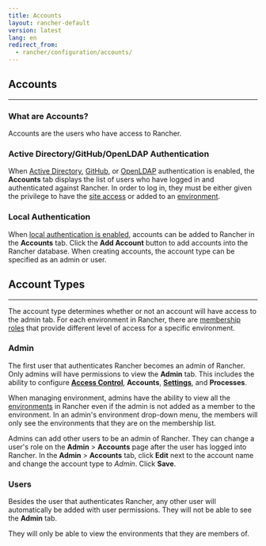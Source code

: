```yaml
---
title: Accounts
layout: rancher-default
version: latest
lang: en
redirect_from:
  - rancher/configuration/accounts/
---
```


## Accounts
---

### What are Accounts?

Accounts are the users who have access to Rancher. 


### Active Directory/GitHub/OpenLDAP Authentication

When [Active Directory]({{site.baseurl}}/rancher/{{page.version}}/{{page.lang}}/configuration/access-control/#active-directory), [GitHub]({{site.baseurl}}/rancher/{{page.version}}/{{page.lang}}/configuration/access-control/#github), or [OpenLDAP]({{site.baseurl}}/rancher/{{page.version}}/{{page.lang}}/configuration/access-control/#openldap) authentication is enabled, the **Accounts** tab displays the list of users who have logged in and authenticated against Rancher. In order to log in, they must be either given the privilege to have the [site access]({{site.baseurl}}/rancher/{{page.version}}/{{page.lang}}/configuration/access-control/#site-access) or added to an [environment]({{site.baseurl}}/rancher/{{page.version}}/{{page.lang}}/configuration/environments/). 

### Local Authentication

When [local authentication is enabled]({{site.baseurl}}/rancher/{{page.version}}/{{page.lang}}/configuration/access-control/#local-authentication), accounts can be added to Rancher in the **Accounts** tab. Click the **Add Account** button to add accounts into the Rancher database. When creating accounts, the account type can be specified as an admin or user. 

## Account Types
---

The account type determines whether or not an account will have access to the admin tab. For each environment in Rancher, there are [membership roles]({{site.baseurl}}/rancher/{{page.version}}/{{page.lang}}/configuration/environments/#membership-roles) that provide different level of access for a specific environment. 

### Admin

The first user that authenticates Rancher becomes an admin of Rancher. Only admins will have permissions to view the **Admin** tab. This includes the ability to configure **[Access Control]({{site.baseurl}}/rancher/{{page.version}}/{{page.lang}}/configuration/access-control/)**, **Accounts**,  **[Settings]({{site.baseurl}}/rancher/{{page.version}}/{{page.lang}}/configuration/settings/)**, and **Processes**. 

When managing environment, admins have the ability to view all the [environments]({{site.baseurl}}/rancher/{{page.version}}/{{page.lang}}/configuration/environments/) in Rancher even if the admin is not added as a member to the environment. In an admin's environment drop-down menu, the members will only see the environments that they are on the membership list.

Admins can add other users to be an admin of Rancher. They can change a user's role on the **Admin** > **Accounts** page after the user has logged into Rancher. In the **Admin** > **Accounts** tab, click  **Edit** next to the account name and change the account type to _Admin_. Click **Save**. 

### Users

Besides the user that authenticates Rancher, any other user will automatically be added with user permissions. They will not be able to see the **Admin** tab. 

They will only be able to view the environments that they are members of. 





